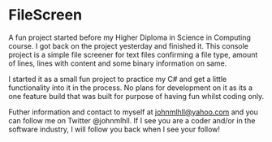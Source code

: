# FileScreen
A fun project started before my Higher Diploma in Science in Computing course. I got back on the project yesterday and finished it. This console project is a simple file screener for text files confirming a file type, amount of lines, lines with content and some binary information on same.

I started it as a small fun project to practice my C# and get a little functionality into it in the process. No plans for development on it as its a one feature build that was built for purpose of having fun whilst coding only.

Futher information and contact to myself at johnmlhll@yahoo.com and you can follow me on Twitter @johnmlhll. If I see you are a coder and/or in the software industry, I will follow you back when I see your follow!
